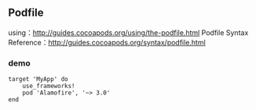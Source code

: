## Podfile 

using：http://guides.cocoapods.org/using/the-podfile.html
Podfile Syntax Reference：http://guides.cocoapods.org/syntax/podfile.html

### demo

```
target 'MyApp' do
    use_frameworks!
    pod 'Alamofire', '~> 3.0'
end
```
